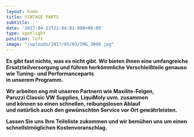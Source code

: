 ```yaml
---
layout: home
title: VINTAGE PARTS
subtitle: ''
date: '2017-04-22T22:04:01.000+00:00'
type: spotlight
position: left
image: "/uploads/2017/05/03/IMG_3000.jpg"
---
```

**Es gibt fast nichts, was es nicht gibt.
Wir bieten Ihnen eine umfangreiche Ersatzteilversorgung
und führen herkömmliche Verschleißteile genauso
wie Tuning- und Performanceparts<br>in unserem Programm.**

**Wir arbeiten eng mit unseren Partnern wie Maxilite-Felgen,<br>Paruzzi Classic VW Supplies, LiquiMoly uvm. zusammen<br>und können so einen schnellen, reibungslosen Ablauf<br>und natürlich auch den gewünschten Service vor Ort gewährleisten.**

**Lassen Sie uns Ihre Teileliste zukommen
und wir bemühen uns um einen schnellstmöglichen Kostenvoranschlag.**